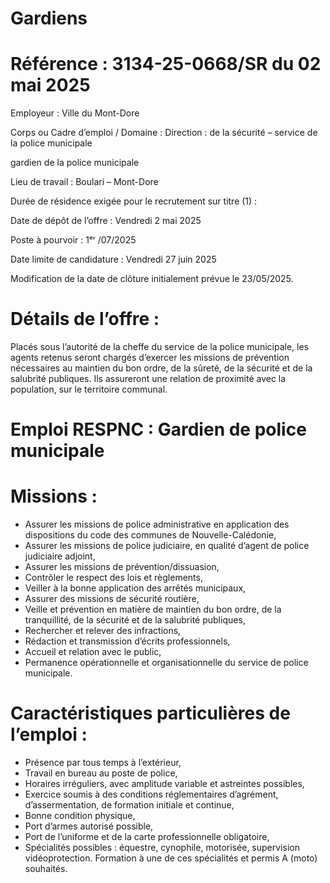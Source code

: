 # Gardiens

# Référence : 3134-25-0668/SR du 02 mai 2025

Employeur : Ville du Mont-Dore

Corps ou Cadre d’emploi / Domaine : Direction : de la sécurité – service de la police municipale

gardien de la police municipale

Lieu de travail : Boulari – Mont-Dore

Durée de résidence exigée pour le recrutement sur titre (1) :

Date de dépôt de l’offre : Vendredi 2 mai 2025

Poste à pourvoir : 1ᵉʳ /07/2025

Date limite de candidature : Vendredi 27 juin 2025

Modification de la date de clôture initialement prévue le 23/05/2025.

# Détails de l’offre :

Placés sous l’autorité de la cheffe du service de la police municipale, les agents retenus seront chargés d’exercer les missions de prévention nécessaires au maintien du bon ordre, de la sûreté, de la sécurité et de la salubrité publiques. Ils assureront une relation de proximité avec la population, sur le territoire communal.

# Emploi RESPNC : Gardien de police municipale

# Missions :

- Assurer les missions de police administrative en application des dispositions du code des communes de Nouvelle-Calédonie,
- Assurer les missions de police judiciaire, en qualité d’agent de police judiciaire adjoint,
- Assurer les missions de prévention/dissuasion,
- Contrôler le respect des lois et règlements,
- Veiller à la bonne application des arrêtés municipaux,
- Assurer des missions de sécurité routière,
- Veille et prévention en matière de maintien du bon ordre, de la tranquillité, de la sécurité et de la salubrité publiques,
- Rechercher et relever des infractions,
- Rédaction et transmission d’écrits professionnels,
- Accueil et relation avec le public,
- Permanence opérationnelle et organisationnelle du service de police municipale.

# Caractéristiques particulières de l’emploi :

- Présence par tous temps à l’extérieur,
- Travail en bureau au poste de police,
- Horaires irréguliers, avec amplitude variable et astreintes possibles,
- Exercice soumis à des conditions réglementaires d’agrément, d’assermentation, de formation initiale et continue,
- Bonne condition physique,
- Port d’armes autorisé possible,
- Port de l’uniforme et de la carte professionnelle obligatoire,
- Spécialités possibles : équestre, cynophile, motorisée, supervision vidéoprotection. Formation à une de ces spécialités et permis A (moto) souhaités.